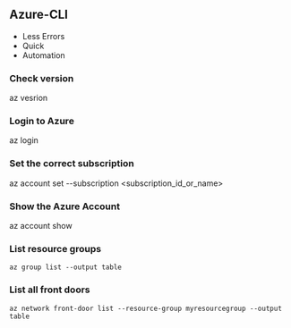 ## Azure-CLI
- Less Errors
- Quick
- Automation

### Check version
az vesrion

### Login to Azure 
az login

### Set the correct subscription
az account set --subscription <subscription_id_or_name>

### Show the Azure Account
az account show

### List resource groups
```
az group list --output table
```

### List all front doors
```
az network front-door list --resource-group myresourcegroup --output table
```


